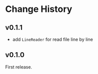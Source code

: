 # Change History

## v0.1.1

* add `LineReader` for read file line by line

## v0.1.0

First release.